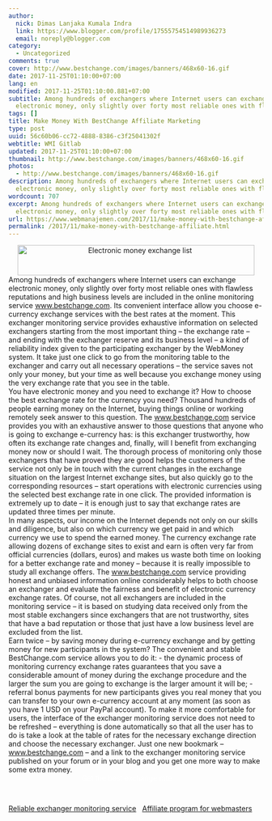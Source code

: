 ```yaml
---
author:
  nick: Dimas Lanjaka Kumala Indra
  link: https://www.blogger.com/profile/17555754514989936273
  email: noreply@blogger.com
category:
  - Uncategorized
comments: true
cover: http://www.bestchange.com/images/banners/468x60-16.gif
date: 2017-11-25T01:10:00+07:00
lang: en
modified: 2017-11-25T01:10:00.881+07:00
subtitle: Among hundreds of exchangers where Internet users can exchange
  electronic money, only slightly over forty most reliable ones with flawless
tags: []
title: Make Money With BestChange Affiliate Marketing
type: post
uuid: 56c60b06-cc72-4888-8386-c3f25041302f
webtitle: WMI Gitlab
updated: 2017-11-25T01:10:00+07:00
thumbnail: http://www.bestchange.com/images/banners/468x60-16.gif
photos:
  - http://www.bestchange.com/images/banners/468x60-16.gif
description: Among hundreds of exchangers where Internet users can exchange
  electronic money, only slightly over forty most reliable ones with flawless
wordcount: 707
excerpt: Among hundreds of exchangers where Internet users can exchange
  electronic money, only slightly over forty most reliable ones with flawless
url: https://www.webmanajemen.com/2017/11/make-money-with-bestchange-affiliate.html
permalink: /2017/11/make-money-with-bestchange-affiliate.html
---
```


<center><a alt="bestchange" href="https://www.bestchange.com/?p=410410" rel="noopener noreferer nofollow" target="_blank" title="bestchange"><img alt="Electronic money exchange list" border="0" src="http://www.bestchange.com/images/banners/468x60-16.gif" height="60" title="E-currency exchanger monitor BestChange.com" width="468"></a></center><div class="w3-container w3-blue">Among hundreds of exchangers where Internet users can exchange electronic money, only slightly over forty most reliable ones with flawless reputations and high business levels are included in the online monitoring service <a alt="bestchange" href="https://www.bestchange.com/" onclick="this.href='https://www.bestchange.com/?p=410410'" rel="noopener noreferer nofollow" title="bestchange">www.bestchange.com</a>. Its convenient interface allow you choose e-currency exchange services with the best rates at the moment. This exchanger monitoring service provides exhaustive information on selected exchangers starting from the most important thing – the exchange rate – and ending with the exchanger reserve and its business level – a kind of reliability index given to the participating exchanger by the WebMoney system. It take just one click to go from the monitoring table to the exchanger and carry out all necessary operations – the service saves not only your money, but your time as well because you exchange money using the very exchange rate that you see in the table.</div><div class="w3-container w3-red">You have electronic money and you need to exchange it? How to choose the best exchange rate for the currency you need? Thousand hundreds of people earning money on the Internet, buying things online or working remotely seek answer to this question. The <a alt="bestchange" class="w3-text-white" href="https://www.bestchange.com/" onclick="this.href='https://www.bestchange.com/?p=410410'" rel="noopener noreferer nofollow" title="bestchange">www.bestchange.com</a> service provides you with an exhaustive answer to those questions that anyone who is going to exchange e-currency has: is this exchanger trustworthy, how often its exchange rate changes and, finally, will I benefit from exchanging money now or should I wait. The thorough process of monitoring only those exchangers that have proved they are good helps the customers of the service not only be in touch with the current changes in the exchange situation on the largest Internet exchange sites, but also quickly go to the corresponding resources – start operations with electronic currencies using the selected best exchange rate in one click. The provided information is extremely up to date – it is enough just to say that exchange rates are updated three times per minute.</div><div class="w3-container w3-teal w3-text-white">In many aspects, our income on the Internet depends not only on our skills and diligence, but also on which currency we get paid in and which currency we use to spend the earned money. The currency exchange rate allowing dozens of exchange sites to exist and earn is often very far from official currencies (dollars, euros) and makes us waste both time on looking for a better exchange rate and money – because it is really impossible to study all exchange offers. The <a alt="bestchange" href="https://www.bestchange.com/" onclick="this.href='https://www.bestchange.com/?p=410410'" rel="noopener noreferer nofollow" title="bestchange">www.bestchange.com</a> service providing honest and unbiased information online considerably helps to both choose an exchanger and evaluate the fairness and benefit of electronic currency exchange rates. Of course, not all exchangers are included in the monitoring service – it is based on studying data received only from the most stable exchangers since exchangers that are not trustworthy, sites that have a bad reputation or those that just have a low business level are excluded from the list. </div><div class="w3-container w3-pink">Earn twice – by saving money during e-currency exchange and by getting money for new participants in the system? The convenient and stable BestChange.com service allows you to do it: - the dynamic process of monitoring currency exchange rates guarantees that you save a considerable amount of money during the exchange procedure and the larger the sum you are going to exchange is the larger amount it will be; - referral bonus payments for new participants gives you real money that you can transfer to your own e-currency account at any moment (as soon as you have 1 USD on your PayPal account). To make it more comfortable for users, the interface of the exchanger monitoring service does not need to be refreshed – everything is done automatically so that all the user has to do is take a look at the table of rates for the necessary exchange direction and choose the necessary exchanger. Just one new bookmark – <a alt="bestchange" href="https://www.bestchange.com/" onclick="this.href='https://www.bestchange.com/?p=410410'" rel="noopener noreferer nofollow" title="bestchange">www.bestchange.com</a> – and a link to the exchanger monitoring service published on your forum or in your blog and you get one more way to make some extra money.</div><div class="w3-container"><div style="background: url(&quot;https://www.bestchange.com/images/banners/banner-bg.png&quot;) no-repeat; color: white; height: 60px; max-width: 468px; overflow: auto; padding: 0; text-align: center;"><div>Get the best exchange rate   </div><script src="https://www.bestchange.com/js/banner.php?p=410410" type="text/javascript"></script></div><div><a href="https://www.bestchange.com/?p=410410" target="_blank" title="BestChange.com – a high quality exchanger monitoring service" rel="noopener noreferer nofollow">Reliable exchanger monitoring service</a> &nbsp; <a href="https://www.bestchange.com/partner/?p=410410" target="_blank" title="Profitable affiliate program for e-money-related site owners" rel="noopener noreferer nofollow">Affiliate program for webmasters</a>  </div><script>document.write('<ifra'+'me width="100%" height="auto" src="https://www.youtube.com/embed/Jck4GeBB3-c?rel=0" frameborder="0" allowfullscreen></ifra'+'me>');</script></div>